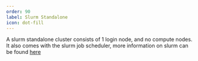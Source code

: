 ```yaml
---
order: 90
label: Slurm Standalone
icon: dot-fill
---
```


A slurm standalone cluster consists of 1 login node, and no compute nodes. It also comes with the slurm job scheduler, more information on slurm can be found [here](/hpc_environment_usage/running_jobs/slurm_scheduler/what_is_slurm/)